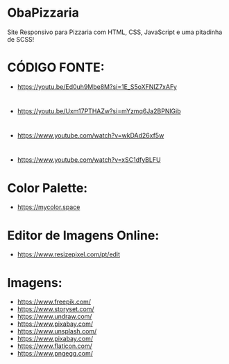 # ObaPizzaria
Site Responsivo para Pizzaria com HTML, CSS, JavaScript e uma pitadinha de SCSS!  

# CÓDIGO FONTE:
 - https://youtu.be/Ed0uh9Mbe8M?si=1E_S5oXFNIZ7xAFy
#
 - https://youtu.be/Uxm17PTHAZw?si=mYzmq6Ja2BPNlGib
#
 - https://www.youtube.com/watch?v=wkDAd26xf5w
#
 - https://www.youtube.com/watch?v=xSC1dfyBLFU

# Color Palette:
 - https://mycolor.space

# Editor de Imagens Online:
 - https://www.resizepixel.com/pt/edit

# Imagens:
- https://www.freepik.com/
- https://www.storyset.com/
- https://www.undraw.com/
- https://www.pixabay.com/
- https://www.unsplash.com/
- https://www.pixabay.com/
- https://www.flaticon.com/
- https://www.pngegg.com/





